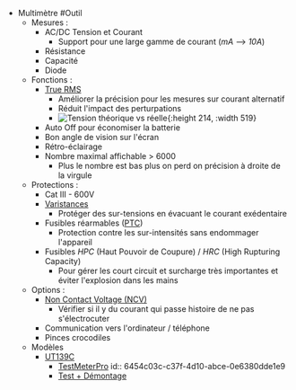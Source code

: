 - Multimètre #Outil
	- Mesures :
		- AC/DC Tension et Courant
			- Support pour une large gamme de courant (*mA* --> *10A*)
		- Résistance
		- Capacité
		- Diode
	- Fonctions :
		- [True RMS](https://www.promax.fr/fra/actualites/561/que-signifie-rms-et-true-rms-nous-expliquons-ici-les-differences/)
			- Améliorer la précision pour les mesures sur courant alternatif
			- Réduit l'impact des perturpations
			- ![Tension théorique vs réelle](https://www.promax.fr/assets/images/news/561-signals.jpg){:height 214, :width 519}
		- Auto Off pour économiser la batterie
		- Bon angle de vision sur l'écran
		- Rétro-éclairage
		- Nombre maximal affichable > 6000
			- Plus le nombre est bas plus on perd on précision à droite de la virgule
	- Protections :
		- Cat III - 600V
		- [Varistances](https://fr.wikipedia.org/wiki/Varistance)
			- Protéger des sur-tensions en évacuant le courant exédentaire
		- Fusibles réarmables ([PTC](https://fr.wikipedia.org/wiki/Fusible_r%C3%A9armable_PTC))
			- Protection contre les sur-intensités sans endommager l'appareil
		- Fusibles *HPC* (Haut Pouvoir de Coupure) /  *HRC* (High Rupturing Capacity)
			- Pour gérer les court circuit et surcharge très importantes et éviter l'explosion dans les mains
	- Options :
		- [Non Contact Voltage (NCV)](https://www.fluke.com/en-us/learn/blog/electrical/non-contact-voltage-detector-basics)
			- Vérifier si il y du courant qui passe histoire de ne pas s'électrocuter
		- Communication vers l'ordinateur  / téléphone
		- Pinces crocodiles
	- Modèles
		- [UT139C](https://meters.uni-trend.com/product/ut139-series/)
			- [TestMeterPro](http://testmeterpro.com/uni-t-ut139c-review/)
			  id:: 6454c03c-c37f-4d10-abce-0e6380dde1e9
			- [Test + Démontage](http://lygte-info.dk/review/DMMUNI-T%20UT139C%20UK.html)